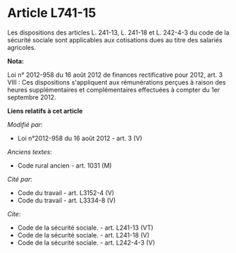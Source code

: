 # Article L741-15

Les dispositions des articles L. 241-13, 
L. 241-18 et L. 242-4-3 du code de la sécurité sociale sont applicables aux cotisations dues au titre des salariés agricoles.

**Nota:**

Loi n° 2012-958 du 16 août 2012 de finances rectificative pour 2012, art. 3 VIII : Ces dispositions s'appliquent aux
rémunérations perçues à raison des heures supplémentaires et complémentaires effectuées à compter du 1er septembre 2012.

**Liens relatifs à cet article**

_Modifié par_:

  - Loi n°2012-958 du 16 août 2012 - art. 3 (V)

_Anciens textes_:

  - Code rural ancien - art. 1031 (M)

_Cité par_:

  - Code du travail - art. L3152-4 (V)
  - Code du travail - art. L3334-8 (V)

_Cite_:

  - Code de la sécurité sociale. - art. L241-13 (VT)
  - Code de la sécurité sociale. - art. L241-18 (V)
  - Code de la sécurité sociale. - art. L242-4-3 (V)
